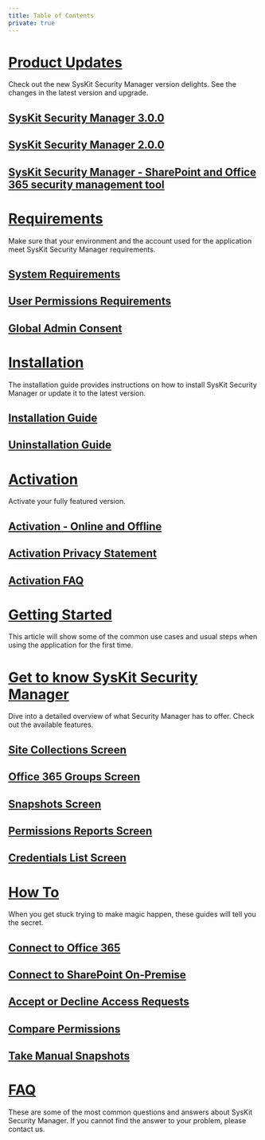 ```yaml
---
title: Table of Contents
private: true
---
```


# [Product Updates](product-updates)
Check out the new SysKit Security Manager version delights. See the changes in the latest version and upgrade.
## [SysKit Security Manager 3.0.0](security-manager-3-release-note.md)
## [SysKit Security Manager 2.0.0](security-manager-2-release-note.md)
## [SysKit Security Manager - SharePoint and Office 365 security management tool](security-manager-1-release-note.md)


# [Requirements](requirements)
Make sure that your environment and the account used for the application meet SysKit Security Manager requirements.
## [System Requirements](system-requirements.md)
## [User Permissions Requirements](user-permissions-requirements.md)
## [Global Admin Consent](global-admin-consent.md)

# [Installation](installation)
The installation guide provides instructions on how to install SysKit Security Manager or update it to the latest version.
## [Installation Guide](installation-guide.md)
## [Uninstallation Guide](uninstallation-guide.md)

# [Activation](activation)
Activate your fully featured version.
## [Activation - Online and Offline](online-offline-activation.md)
## [Activation Privacy Statement](activation-privacy-statement.md)
## [Activation FAQ](activation-faq.md)

# [Getting Started](getting-started)
This article will show some of the common use cases and usual steps when using the application for the first time.
## [](index.md)

# [Get to know SysKit Security Manager](get-to-know-security-manager)
Dive into a detailed overview of what Security Manager has to offer. Check out the available features.
## [Site Collections Screen](site-collections-screen.md)
## [Office 365 Groups Screen](office-365-groups-screen.md)
## [Snapshots Screen](snapshots-screen.md)
## [Permissions Reports Screen](permissions-reports-screen.md)
## [Credentials List Screen](credentials-screen.md)

# [How To](how-to)
When you get stuck trying to make magic happen, these guides will tell you the secret.
## [Connect to Office 365](how-to/connect-to-office-365.md)
## [Connect to SharePoint On-Premise](how-to/connect-to-sharepoint-on-premise.md)
## [Accept or Decline Access Requests](accept-decline-access-requests.md)
## [Compare Permissions](compare-permissions.md)
## [Take Manual Snapshots](manual-snapshots.md)

# [FAQ](faq)
These are some of the most common questions and answers about SysKit Security Manager. If you cannot find the answer to your problem, please contact us.
## [](index.md)
